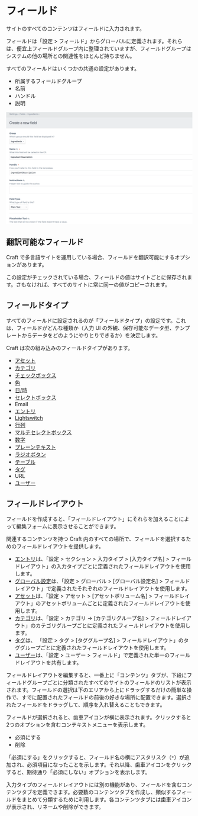 # フィールド

サイトのすべてのコンテンツはフィールドに入力されます。

フィールドは「設定 > フィールド」からグローバルに定義されます。それらは、便宜上フィールドグループ内に整理されていますが、フィールドグループはシステムの他の場所との関連性をほとんど持ちません。

すべてのフィールドはいくつかの共通の設定があります。

* 所属するフィールドグループ
* 名前
* ハンドル
* 説明

![フィールドの設定画面](./images/fields-field-settings.png)

## 翻訳可能なフィールド

Craft で多言語サイトを運用している場合、フィールドを翻訳可能にするオプションがあります。

この設定がチェックされている場合、フィールドの値はサイトごとに保存されます。さもなければ、すべてのサイトに常に同一の値がコピーされます。

## フィールドタイプ

すべてのフィールドに設定されるのが「フィールドタイプ」の設定です。これは、フィールドがどんな種類か（入力 UI の外観、保存可能なデータ型、テンプレートからデータをどのようにやりとりできるか）を決定します。

Craft は次の組み込みのフィールドタイプがあります。

* [アセット](assets-fields.md)
* [カテゴリ](categories-fields.md)
* [チェックボックス](checkboxes-fields.md)
* [色](color-fields.md)
* [日/時](date-time-fields.md)
* [セレクトボックス](dropdown-fields.md)
* Email
* [エントリ](entries-fields.md)
* [Lightswitch](lightswitch-fields.md)
* [行列](matrix-fields.md)
* [マルチセレクトボックス](multi-select-fields.md)
* [数字](number-fields.md)
* [プレーンテキスト](plain-text-fields.md)
* [ラジオボタン](radio-buttons-fields.md)
* [テーブル](table-fields.md)
* [タグ](tags-fields.md)
* URL
* [ユーザー](users-fields.md)

## フィールドレイアウト

フィールドを作成すると、「フィールドレイアウト」にそれらを加えることによって編集フォームに表示させることができます。

関連するコンテンツを持つ Craft 内のすべての場所で、フィールドを選択するためのフィールドレイアウトを提供します。

* [エントリ](sections-and-entries.md)は、「設定 > セクション > 入力タイプ > [入力タイプ名] > フィールドレイアウト」の入力タイプごとに定義されたフィールドレイアウトを使用します。 
* [グローバル設定](globals.md)は、「設定 > グローバル > [グローバル設定名] > フィールドレイアウト」で定義されたそれぞれのフィールドレイアウトを使用します。
* [アセット](assets.md)は、「設定 > アセット > [アセットボリューム名] > フィールドレイアウト」のアセットボリュームごとに定義されたフィールドレイアウトを使用します。
* [カテゴリ](categories.md)は、「設定 > カテゴリ → [カテゴリグループ名] > フィールドレイアウト」のカテゴリグループごとに定義されたフィールドレイアウトを使用します。
* [タグ](tags.md)は、 「設定 > タグ > [タググループ名] > フィールドレイアウト」のタググループごとに定義されたフィールドレイアウトを使用します。
* [ユーザー](users.md)は、「設定 > ユーザー > フィールド」で定義された単一のフィールドレイアウトを共有します。

フィールドレイアウトを編集すると、一番上に「コンテンツ」タブが、下段にフィールドグループごとに分類されたすべてのサイトのフィールドのリストが表示されます。フィールドの選択は下のエリアから上にドラッグするだけの簡単な操作で、すでに配置されたフィールドの前後の好きな場所に配置できます。選択されたフィールドをドラッグして、順序を入れ替えることもできます。

フィールドが選択されると、歯車アイコンが横に表示されます。クリックすると2つのオプションを含むコンテキストメニューを表示します。

* 必須にする
* 削除

「必須にする」をクリックすると、フィールド名の横にアスタリスク（`*`）が追加され、必須項目になったことを示します。それ以降、歯車アイコンをクリックすると、期待通り「必須にしない」オプションを表示します。

入力タイプのフィールドレイアウトには別の機能があり、フィールドを含むコンテンツタブを定義できます。必要数のコンテンツタブを作成し、類似するフィールドをまとめて分類するために利用します。各コンテンツタブには歯車アイコンが表示され、リネームや削除ができます。

